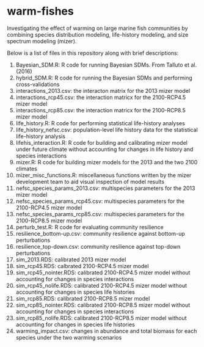 # warm-fishes
Investigating the effect of warming on large marine fish communities by combining species distribution modeling, life-history modeling, and size spectrum modeling (mizer).

Below is a list of files in this repository along with brief descriptions:

1. Bayesian_SDM.R: R code for running Bayesian SDMs. From Talluto et al. (2016) 
2. hybrid_SDM.R: R code for running the Bayesian SDMs and performing cross-validations
3. interactions_2013.csv: the interacton matrix for the 2013 mizer model
4. interactions_rcp45.csv: the interaction matricx for the 2100-RCP4.5 mizer model
5. interactions_rcp85.csv: the interaction matricx for the 2100-RCP8.5 mizer model
6. life_history.R: R code for performing statistical life-history analyses
7. life_history_nefsc.csv: population-level life history data for the statistical life-history analysis
8. lifehis_interaction.R: R code for building and calibrating mizer model under future climate without accounting for changes in life history and species interactions
9. mizer.R: R code for building mizer models for the 2013 and the two 2100 climates
10. mizer_misc_functions.R: miscellaneous functions written by the mizer development team to aid visual inspection of model results
11. nefsc_species_params_2013.csv: multispecies parameters for the 2013 mizer model
12. nefsc_species_params_rcp45.csv: multispecies parameters for the 2100-RCP4.5 mizer model
13. nefsc_species_params_rcp85.csv: multispecies parameters for the 2100-RCP8.5 mizer model
14. perturb_test.R: R code for evaluating community resilience
15. resilience_bottom-up.csv: community resilience against bottom-up perturbations
16. resilience_top-down.csv: community resilience against top-down perturbations
17. sim_2013.RDS: calibrated 2013 mizer model
18. sim_rcp45.RDS: calbrated 2100-RCP4.5 mizer model
19. sim_rcp45_nointer.RDS: calibrated 2100-RCP4.5 mizer model without accounting for changes in species interactions
20. sim_rcp45_nolife.RDS: calibrated 2100-RCP4.5 mizer model without accounting for changes in species life histories
21. sim_rcp85.RDS: calibrated 2100-RCP8.5 mizer model
22. sim_rcp85_nointer.RDS: calibrated 2100-RCP8.5 mizer model without accounting for changes in species interactions
23. sim_rcp85_nolife.RDS: calibrated 2100-RCP8.5 mizer model without accounting for changes in species life histories
24. warming_impact.csv: changes in abundance and total biomass for each species under the two warming scenarios
